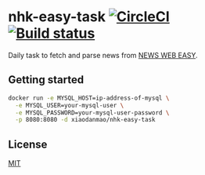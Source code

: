 # nhk-easy-task [![CircleCI](https://circleci.com/gh/nhk-news-web-easy/nhk-easy-task/tree/main.svg?style=svg)](https://circleci.com/gh/nhk-news-web-easy/nhk-easy-task/tree/main) [![Build status](https://ci.appveyor.com/api/projects/status/p6gwnds9j4yfc3m5/branch/main?svg=true)](https://ci.appveyor.com/project/Frederick-S/nhk-easy-task-or30i/branch/main)

Daily task to fetch and parse news from [NEWS WEB EASY](https://www3.nhk.or.jp/news/easy/).

## Getting started
```sh
docker run -e MYSQL_HOST=ip-address-of-mysql \
  -e MYSQL_USER=your-mysql-user \
  -e MYSQL_PASSWORD=your-mysql-user-password \
  -p 8080:8080 -d xiaodanmao/nhk-easy-task
```

## License
[MIT](LICENSE)
